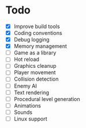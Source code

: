 # Todo

 - [X] Improve build tools
 - [X] Coding conventions
 - [X] Debug logging 
 - [X] Memory management
 - [ ] Game as a library
 - [ ] Hot reload
 - [ ] Graphics cleanup
 - [ ] Player movement
 - [ ] Collision detection
 - [ ] Enemy AI
 - [ ] Text rendering
 - [ ] Procedural level generation
 - [ ] Animations
 - [ ] Sounds
 - [ ] Linux support